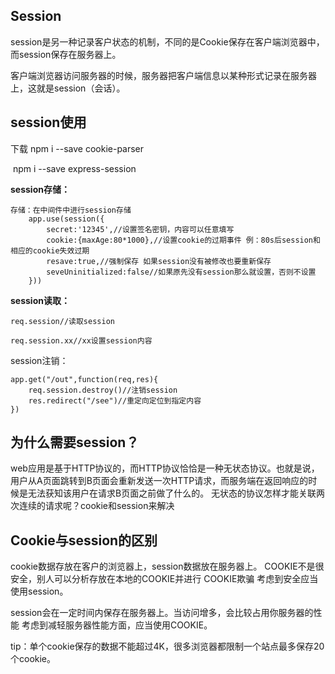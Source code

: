## Session

session是另一种记录客户状态的机制，不同的是Cookie保存在客户端浏览器中，而session保存在服务器上。

客户端浏览器访问服务器的时候，服务器把客户端信息以某种形式记录在服务器上，这就是session（会话）。

## session使用

下载 npm i --save cookie-parser

​	npm i --save express-session



**session存储：**

```
存储：在中间件中进行session存储
	app.use(session({
		secret:'12345',//设置签名密钥，内容可以任意填写
		cookie:{maxAge:80*1000},//设置cookie的过期事件 例：80s后session和相应的cookie失效过期
		resave:true,//强制保存 如果session没有被修改也要重新保存
		seveUninitialized:false//如果原先没有session那么就设置，否则不设置
	}))
```



**session读取：**

```
req.session//读取session

req.session.xx//xx设置session内容
```



session注销：

```
app.get("/out",function(req,res){
    req.session.destroy()//注销session
    res.redirect("/see")//重定向定位到指定内容
})
```



## 为什么需要session？

web应用是基于HTTP协议的，而HTTP协议恰恰是一种无状态协议。也就是说，用户从A页面跳转到B页面会重新发送一次HTTP请求，而服务端在返回响应的时候是无法获知该用户在请求B页面之前做了什么的。
	无状态的协议怎样才能关联两次连续的请求呢？cookie和session来解决

## Cookie与session的区别

cookie数据存放在客户的浏览器上，session数据放在服务器上。
	COOKIE不是很安全，别人可以分析存放在本地的COOKIE并进行
COOKIE欺骗 考虑到安全应当使用session。

session会在一定时间内保存在服务器上。当访问增多，会比较占用你服务器的性能 考虑到减轻服务器性能方面，应当使用COOKIE。

tip：单个cookie保存的数据不能超过4K，很多浏览器都限制一个站点最多保存20个cookie。